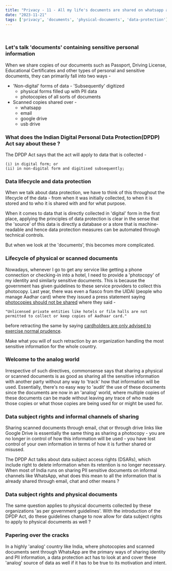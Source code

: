 ```yaml
---
title: "Privacy - 11 - All my life's documents are shared on whatsapp and photocopies, why only 'digital' data protection ?"
date: "2023-11-21"
tags: ['privacy', 'documents', 'physical-documents', 'data-protection']
---
```

<br />

### Let's talk 'documents' containing sensitive personal information 

When we share copies of our documents such as Passport, Driving License, Educational Certificates and other types of personal and sensitive documents, they can 
primarily fall into two ways - 
* 'Non-digital' forms of data - 'Subsequently' digitized
  * physical forms filled up with PII data
  * photocopies of all sorts of documents
* Scanned copies shared over - 
  * whatsapp
  * email
  * google drive
  * usb drive

### What does the Indian Digital Personal Data Protection(DPDP) Act say about these ?
The DPDP Act says that the act will apply to data that is collected - 
```text
(i) in digital form; or
(ii) in non-digital form and digitised subsequently;
```

### Data lifecycle and data protection
When we talk about data protection, we have to think of this throughout the lifecycle of the data - from when it was initially collected, to when it is stored and to who it is shared with
and for what purpose. 

When it comes to data that is directly collected in 'digital' form in the first place, applying the principles of data protection is clear in the sense that the 'source' of this data 
is directly a database or a store that is machine-readable and hence data protection measures can be automated through technical controls.

But when we look at the 'documents', this becomes more complicated.

### Lifecycle of physical or scanned documents
Nowadays, whenever I go to get any service like getting a phone connection or checking-in into a hotel, I need to provide a 'photocopy' of my identity and similarly sensitive documents.
This is because the government has given guidelines to these service providers to collect this photocopy. Last year, there was even a fiasco from the UIDAI (people who manage Aadhar card) where they 
issued a press statement saying [photocopies should not be shared][1] where they said - 
```text
"Unlicensed private entities like hotels or film halls are not 
permitted to collect or keep copies of Aadhaar card."
 ```
before retracting the same by saying [cardholders are only advised to exercise normal prudence][2].

Make what you will of such retraction by an organization handling the most sensitive information for the whole country.

### Welcome to the analog world

Irrespective of such directives, commonsense says that sharing a physical or scanned documents is as good as sharing all the sensitive information with another party 
without any way to 'track' how that information will be used. Essentially, there's no easy way to 'audit' the use of these documents since the documents are now in an 'analog' world, where 
multiple copies of these documents can be made without leaving any trace of who made those copies or what those copies are being used for or might be used for.

### Data subject rights and informal channels of sharing

Sharing scanned documents through email, chat or through drive links like Google Drive is essentially the same thing as sharing a photocopy - you are no longer in control of 
how this information will be used - you have lost control of your own information in terms of how it is further shared or misused.

The DPDP Act talks about data subject access rights (DSARs), which include right to delete information when its retention is no longer necessary. 
When most of India runs on sharing PII sensitive documents on informal channels like WhatsApp, what does this mean to all the information that is already shared through email, chat and other means ?

### Data subject rights and physical documents

The same question applies to physical documents collected by these organizations 'as per government guidelines'. With the introduction of the DPDP Act, do these guidelines 
change to now allow for data subject rights to apply to physical documents as well ?

### Papering over the cracks

In a highly 'analog' country like India, where photocopies and scanned documents sent through WhatsApp are the primary ways of sharing identity and PII information, a data protection act has to look at and cover these 'analog' source of data 
as well if it has to be true to its motivation and intent.

[1]: <https://pib.gov.in/PressReleasePage.aspx?PRID=1828797> "UIDAI cautions of sharing photocopy of Aadhar"

[2]: <https://www.pib.gov.in/PressReleseDetailm.aspx?PRID=1829162> "Clarification on Aadhaar sharing issue by UIDAI"
